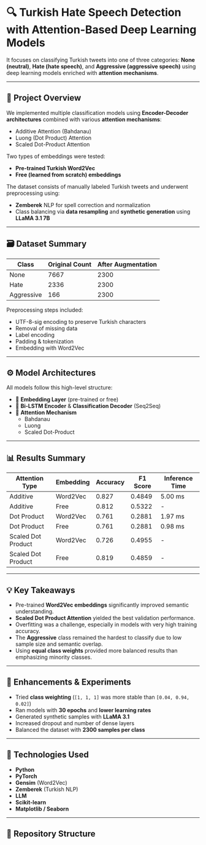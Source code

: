 # 🔍 Turkish Hate Speech Detection with Attention-Based Deep Learning Models

It focuses on classifying Turkish tweets into one of three categories: **None (neutral)**, **Hate (hate speech)**, and **Aggressive (aggressive speech)** using deep learning models enriched with **attention mechanisms**.

---

## 📌 Project Overview

We implemented multiple classification models using **Encoder-Decoder architectures** combined with various **attention mechanisms**:

- Additive Attention (Bahdanau)
- Luong (Dot Product) Attention
- Scaled Dot-Product Attention

Two types of embeddings were tested:
- **Pre-trained Turkish Word2Vec**
- **Free (learned from scratch) embeddings**

The dataset consists of manually labeled Turkish tweets and underwent preprocessing using:
- **Zemberek** NLP for spell correction and normalization
- Class balancing via **data resampling** and **synthetic generation** using **LLaMA 3.1 7B**

---

## 🗃️ Dataset Summary

| Class        | Original Count | After Augmentation |
|--------------|----------------|---------------------|
| None         | 7667           | 2300                |
| Hate         | 2336           | 2300                |
| Aggressive   | 166            | 2300                |

Preprocessing steps included:
- UTF-8-sig encoding to preserve Turkish characters
- Removal of missing data
- Label encoding
- Padding & tokenization
- Embedding with Word2Vec

---

## ⚙️ Model Architectures

All models follow this high-level structure:

- 🔹 **Embedding Layer** (pre-trained or free)
- 🔹 **Bi-LSTM Encoder** &  **Classification Decoder** (Seq2Seq)
- 🔹 **Attention Mechanism** 
  -   Bahdanau
  -   Luong
  -   Scaled Dot-Product


---

## 📊 Results Summary

| Attention Type        | Embedding     | Accuracy | F1 Score | Inference Time |
|----------------------|---------------|----------|----------|----------------|
| Additive              | Word2Vec      | 0.827    | 0.4849   | 5.00 ms        |
| Additive              | Free          | 0.812    | 0.5322   | -              |
| Dot Product           | Word2Vec      | 0.761    | 0.2881   | 1.97 ms        |
| Dot Product           | Free          | 0.761    | 0.2881   | 0.98 ms        |
| Scaled Dot Product    | Word2Vec      | 0.726    | 0.4955   | -              |
| Scaled Dot Product    | Free          | 0.819    | 0.4859   | -              |

---

## 💡 Key Takeaways

- Pre-trained **Word2Vec embeddings** significantly improved semantic understanding.
- **Scaled Dot Product Attention** yielded the best validation performance.
- Overfitting was a challenge, especially in models with very high training accuracy.
- The **Aggressive** class remained the hardest to classify due to low sample size and semantic overlap.
- Using **equal class weights** provided more balanced results than emphasizing minority classes.

---

## 🧪 Enhancements & Experiments

- Tried **class weighting** (`[1, 1, 1]` was more stable than `[0.04, 0.94, 0.02]`)
- Ran models with **30 epochs** and **lower learning rates**
- Generated synthetic samples with **LLaMA 3.1**
- Increased dropout and number of dense layers
- Balanced the dataset with **2300 samples per class**

---

## 🧰 Technologies Used

- **Python**
- **PyTorch**
- **Gensim** (Word2Vec)
- **Zemberek** (Turkish NLP)
- **LLM**
- **Scikit-learn**
- **Matplotlib / Seaborn**

---

## 📂 Repository Structure

